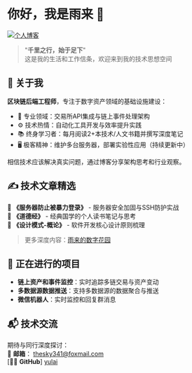 # 你好，我是雨来 👋

[![个人博客](https://img.shields.io/badge/Visit%20My%20Blog-%E9%9B%A8%E6%9D%A5%E7%9A%84%E5%8D%9A%E5%AE%A2-important)](http://yulai123.top)

> "**千里之行，始于足下**"  
> 这是我的生活和工作信条，欢迎来到我的技术思想空间

## 🧑 关于我

**区块链后端工程师**，专注于数字资产领域的基础设施建设：
- 🔗 专业领域：交易所API集成与链上事件处理架构
- ⚙️ 技术热情：自动化工具开发与效率提升实践
- 📚 终身学习者：每月阅读2+本技术/人文书籍并撰写深度笔记
- 🖥️ 极客精神：维护多台服务器，部署实验性应用（持续更新中）

相信技术应该解决真实问题，通过博客分享架构思考和行业观察。

## ✍️ 技术文章精选

[//]: # (推荐添加3-5篇代表作)
🔹 **《服务器防止被暴力登录》** - 服务器安全加固与SSH防护实战   
🔹 **《道德经》** - 经典国学的个人读书笔记与思考  
🔹 **《设计模式-概论》** - 软件开发核心设计原则梳理

> 更多深度内容：[雨来的数字花园](http://yulai123.top)

## 🚀 正在进行的项目

[//]: # (服务器应用展示区 - 可在部署后补充)
- **链上资产和事件监控**：实时追踪多链交易与资产变动
- **多数据源数据推送**：支持多数据源的数据聚合与推送
- **微信机器人**：实时监控和回复群消息


## 📬 技术交流

期待与同行深度探讨：  
📧 **邮箱**： [thesky341@foxmail.com](mailto:thesky341@foxmail.com)  
[👨‍💻 **GitHub**] [yulai](https://github.com/yulai-123)